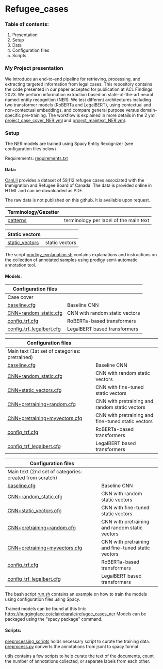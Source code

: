 # Refugee_cases

### Table of contents:
1. Presentation
2. Setup
3. Data
4. Configuration files
5. Scripts

### My Project presentation
We introduce an end-to-end pipeline for retrieving, processing, and extracting targeted information from legal cases. This repository contains the code presented in our paper accepted for publication at ACL Findings 2023.
We perform information extraction based on state-of-the-art neural named-entity recognition (NER).
We test different architectures including two transformer models (RoBERTa and LegalBERT), using contextual and non-contextual embeddings, and compare general purpose versus domain-specific pre-training.
The workflow is explained in more details in the 2 yml: [project_case_cover_NER.yml](extract_items/project_case_cover_NER.yml) and [project_maintext_NER.yml](extract_items/project.yml).

### Setup
The NER models are trained using Spacy Entity Recognizer (see configuration files below)

Requirements: [requirements.txt](requirements.txt)

#### Data:
[CanLII](https://www.canlii.org/en/ca/irb/#search/type=decision&ccId=cisr&text=EXACT%20(Refugee)&origType=decision&origCcId=cisr) provides a dataset of 59,112 refugee cases associated with the Immigration and Refugee Board of Canada. The data is provided online in HTML and can be downloaded as PDF.

The raw data is not published on this github. It is available upon request.

| Terminology/Gazetter  | |
| ------------- | ------------- |
| [patterns](https://github.com/clairebarale/Refugee_cases/tree/main/extract_items/data/patterns) | terminology per label of the main text 

| Static vectors  | |
| ------------- | ------------- |
| [static_vectors](https://github.com/clairebarale/Refugee_cases/tree/main/extract_items/data/static_vectors) | static vectors |

The script [prodigy_explanation.sh](extract_items/data/prodigy_explanation.sh) contains explanations and instructions on the collection of annotated samples using prodigy semi-automatic annotation tool. 

#### Models:

| Configuration files  | |
| ------------- | ------------- |
| Case cover  | |
| [baseline.cfg](https://github.com/clairebarale/Refugee_cases/blob/main/extract_items/configs/case_cover/baseline.cfg) | Baseline CNN |
| [CNN+random_static.cfg](extract_items/configs/case_cover/CNN+random_static.cfg) | CNN with random static vectors |
| [config_trf.cfg](extract_items/configs/case_cover/config_trf.cfg) | RoBERTa-based transformers |
| [config_trf_legalbert.cfg](extract_items/configs/case_cover/config_trf_legalbert.cfg) | LegalBERT based transformers |

| Configuration files  | |
| ------------- | ------------- |
| Main text (1st set of categories: pretrained) | |
| [baseline.cfg](https://github.com/clairebarale/Refugee_cases/blob/main/extract_items/configs/pretrained/baseline.cfg) | Baseline CNN |
| [CNN+random_static.cfg](https://github.com/clairebarale/Refugee_cases/blob/main/extract_items/configs/pretrained/CNN%2Brandom_static.cfg) | CNN with random static vectors|
| [CNN+static_vectors.cfg](extract_items/configs/pretrained/CNN+static_vectors.cfg) | CNN with fine-tuned static vectors |
| [CNN+pretraining+random.cfg](extract_items/configs/pretrained/CNN+pretraining+random.cfg) | CNN with pretraining and random static vectors |
| [CNN+pretraining+myvectors.cfg](extract_items/configs/pretrained/CNN+pretraining+myvectors.cfg) | CNN with pretraining and fine-tuned static vectors |
| [config_trf.cfg](extract_items/configs/pretrained/preprocess.pyconfig_trf.cfg) | RoBERTa-based transformers |
| [config_trf_legalbert.cfg](extract_items/configs/pretrained/config_trf_legalbert.cfg) | LegalBERT based transformers |

| Configuration files  | |
| ------------- | ------------- |
| Main text (2nd set of categories: created from scratch)  | |
| [baseline.cfg](extract_items/configs/scratch/baseline.cfg) | Baseline CNN |
| [CNN+random_static.cfg](extract_items/configs/scratch/CNN+random_static.cfg) | CNN with random static vectors|
| [CNN+static_vectors.cfg](extract_items/configs/scratch/CNN+static_vectors.cfg) | CNN with fine-tuned static vectors |
| [CNN+pretraining+random.cfg](extract_items/configs/scratch/CNN+pretraining+random.cfg) | CNN with pretraining and random static vectors |
| [CNN+pretraining+myvectors.cfg](extract_items/configs/scratch/CNN+pretraining+myvectors.cfg) | CNN with pretraining and fine-tuned static vectors |
| [config_trf.cfg](extract_items/configs/scratch/config_trf.cfg) | RoBERTa-based transformers |
| [config_trf_legalbert.cfg](extract_items/configs/scratch/config_trf_legalbert.cfg) | LegalBERT based transformers |

The bash script [run.sh](extract_items/run.sh) contains an example on how to train the models using configuration files using Spacy.

Trained models can be found at this link: https://huggingface.co/clairebarale/refugee_cases_ner
Models can be packaged using the "spacy package" command. 

#### Scripts:
[preprocessing_scripts](extract_items/preprocessing_scripts) holds necessary script to curate the training data. 
[preprocess.py](extract_items/preprocessing_scripts/preprocess.py) converts the annotations from jsonl to spacy format. 

[utils](utils) contains a few scripts to help curate the text of the documents, count the number of annotations collected, or separate labels from each other. 
